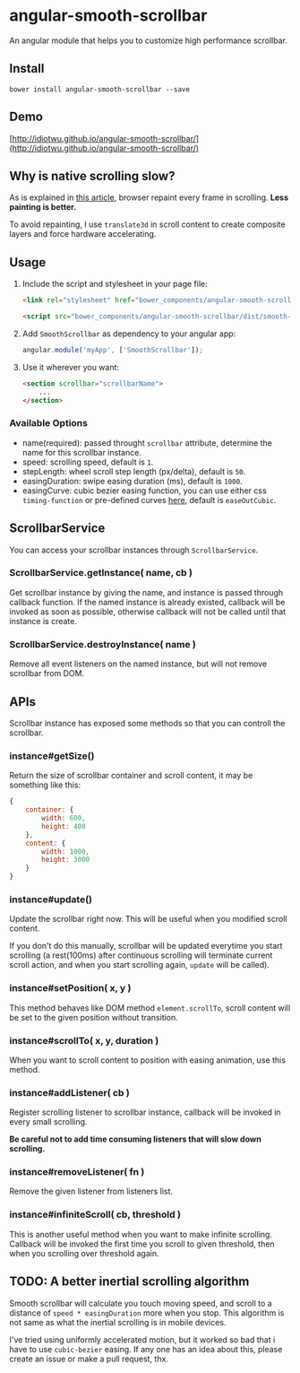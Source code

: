 # angular-smooth-scrollbar

An angular module that helps you to customize high performance scrollbar.

## Install

```
bower install angular-smooth-scrollbar --save
```

## Demo

[http://idiotwu.github.io/angular-smooth-scrollbar/](http://idiotwu.github.io/angular-smooth-scrollbar/)

## Why is native scrolling slow?

As is explained in [this article](http://www.html5rocks.com/en/tutorials/speed/scrolling/), browser repaint every frame in scrolling. **Less painting is better.**

To avoid repainting, I use `translate3d` in scroll content to create composite layers and force hardware accelerating.

## Usage

1. Include the script and stylesheet in your page file:

    ```html
    <link rel="stylesheet" href="bower_components/angular-smooth-scrollbar/dist/smooth-scrollbar.css">

    <script src="bower_components/angular-smooth-scrollbar/dist/smooth-scrollbar.js"></script>
    ```

2. Add `SmoothScrollbar` as dependency to your angular app:

    ```javascript
    angular.module('myApp', ['SmoothScrollbar']);
    ```

3. Use it wherever you want:

    ```html
    <section scrollbar="scrollbarName">
        ...
    </section>
    ```

### Available Options

- name(required): passed throught `scrollbar` attribute, determine the name for this scrollbar instance.
- speed: scrolling speed, default is `1`.
- stepLength: wheel scroll step length (px/delta), default is `50`.
- easingDuration: swipe easing duration (ms), default is `1000`.
- easingCurve: cubic bezier easing function, you can use either css `timing-function` or pre-defined curves [here](http://easings.net/en), default is `easeOutCubic`.

## ScrollbarService

You can access your scrollbar instances through `ScrollbarService`.

### ScrollbarService.getInstance( name, cb )

Get scrollbar instance by giving the name, and instance is passed through callback function. If the named instance is already existed, callback will be invoked as soon as possible, otherwise callback will not be called until that instance is create.

### ScrollbarService.destroyInstance( name )

Remove all event listeners on the named instance, but will not remove scrollbar from DOM.

## APIs

Scrollbar instance has exposed some methods so that you can controll the scrollbar.

### instance#getSize()

Return the size of scrollbar container and scroll content, it may be something like this:

```javascript
{
    container: {
        width: 600,
        height: 400
    },
    content: {
        width: 1000,
        height: 3000
    }
}
```

### instance#update()

Update the scrollbar right now. This will be useful when you modified scroll content.

If you don't do this manually, scrollbar will be updated everytime you start scrolling (a rest(100ms) after continuous scrolling will terminate current scroll action, and when you start scrolling again, `update` will be called).

### instance#setPosition( x, y )

This method behaves like DOM method `element.scrollTo`, scroll content will be set to the given position without transition.

### instance#scrollTo( x, y, duration )

When you want to scroll content to position with easing animation, use this method.

### instance#addListener( cb )

Register scrolling listener to scrollbar instance, callback will be invoked in every small scrolling.

**Be careful not to add time consuming listeners that will slow down scrolling.**

### instance#removeListener( fn )

Remove the given listener from listeners list.

### instance#infiniteScroll( cb, threshold )

This is another useful method when you want to make infinite scrolling. Callback will be invoked the first time you scroll to given threshold, then when you scrolling over threshold again.

## TODO: A better inertial scrolling algorithm

Smooth scrollbar will calculate you touch moving speed, and scroll to a distance of `speed * easingDuration` more when you stop. This algorithm is not same as what the inertial scrolling is in mobile devices.

I've tried using uniformly accelerated motion, but it worked so bad that i have to use `cubic-bezier` easing. If any one has an idea about this, please create an issue or make a pull request, thx.